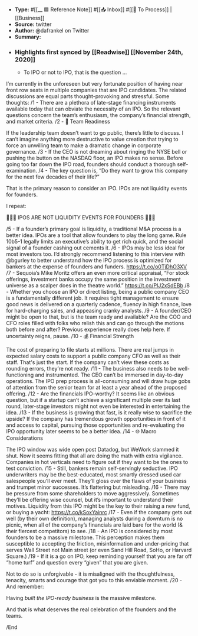- **Type:** #[[__ 🟦  Reference Note]] #[[📥 Inbox]] #[[📝 To Process]] | [[Business]]
- **Source:**  twitter
- **Author:** @dafrankel on Twitter
- **Summary:**
- ### Highlights first synced by [[Readwise]] [[November 24th, 2020]]
    - To IPO or not to IPO, that is the question ... 

I’m currently in the unforeseen but very fortunate position of having near front row seats in multiple companies that are IPO candidates. The related discussions are equal parts thought-provoking and stressful. Some thoughts: /1 
    - There are a plethora of late-stage financing instruments available today that can obviate the necessity of an IPO. So the relevant questions concern the team’s enthusiasm, the company’s financial strength, and market criteria. /2 
    - 🤝 Team Readiness 

If the leadership team doesn’t want to go public, there’s little to discuss. I can’t imagine anything more destructive to value creation that trying to force an unwilling team to make a dramatic change in corporate governance. /3 
    - If the CEO is not dreaming about ringing the NYSE bell or pushing the button on the NASDAQ floor, an IPO makes no sense. Before going too far down the IPO road, founders should conduct a thorough self-examination. /4 
    - The key question is, “Do they want to grow this company for the next few decades of their life?” 

That is the primary reason to consider an IPO. IPOs are not liquidity events for founders. 

I repeat:

🚨🚨🚨 IPOS ARE NOT LIQUIDITY EVENTS FOR FOUNDERS 🚨🚨🚨

/5 
    - If a founder’s primary goal is liquidity, a traditional M&A process is a better idea. IPOs are a tool that allow founders to play the long game. Rule 10b5-1 legally limits an executive’s ability to get rich quick, and the social signal of a founder cashing out cements it. /6 
    - IPOs may be less ideal for most investors too. I’d strongly recommend listening to this interview with @bgurley to better understand how the IPO process is optimized for bankers at the expense of founders and funders. https://t.co/o0TjDhO3XV /7 
    - Sequoia’s Mike Moritz offers an even more critical appraisal, “For stock offerings, investment banks occupy the same position in the investment universe as a scalper does in the theatre world.” https://t.co/PIJ2xSdEBb /8 
    - Whether you choose an IPO or direct listing, being a public company CEO is a fundamentally different job. It requires tight management to ensure good news is delivered on a quarterly cadence, fluency in high finance, love for hard-charging sales, and appeasing cranky analysts. /9 
    - A founder/CEO might be open to that, but is the team ready and available? Are the COO and CFO roles filled with folks who relish this and can go through the motions both before and after? Previous experience really does help here. If uncertainty reigns, pause. /10 
    - 💰 Financial Strength

The cost of preparing to file starts at millions. There are real jumps in expected salary costs to support a public company CFO as well as their staff. That's just the start. If the company can’t view these costs as rounding errors, they’re not ready. /11 
    - The business also needs to be well-functioning and instrumented. The CEO can’t be immersed in day-to-day operations. The IPO prep process is all-consuming and will draw huge gobs of attention from the senior team for at least a year ahead of the proposed offering. /12 
    - Are the financials IPO-worthy? It seems like an obvious question, but if a startup can’t achieve a significant multiple over its last round, later-stage investors might not even be interested in entertaining the idea. /13 
    - If the business is growing that fast, is it really wise to sacrifice the upside? If the company has tremendous growth opportunities in front of it and access to capital, pursuing those opportunities and re-evaluating the IPO opportunity later seems to be a better idea. /14 
    - 🌐 Macro Considerations

The IPO window was wide open post Datadog, but WeWork slammed it shut. Now it seems fitting that all are doing the math with extra vigilance. Companies in hot verticals need to figure out if they want to be the ones to test conviction. /15 
    - Still, bankers remain self-servingly seductive. IPO underwriters may be the best-educated, most smartly dressed used car salespeople you’ll ever meet. They’ll gloss over the flaws of your business and trumpet minor successes. It’s flattering but misleading. /16 
    - There may be pressure from some shareholders to move aggressively. Sometimes they’ll be offering wise counsel, but it’s important to understand their motives. Liquidity from this IPO might be the key to their raising a new fund, or buying a yacht: https://t.co/kSoxYainrc /17 
    - Even if the company gets out well (by their own definition), managing analysts during a downturn is no picnic, when all of the company’s financials are laid bare for the world (& their fiercest competitors) to see. /18 
    - An IPO is considered by most founders to be a massive milestone. This perception makes them susceptible to accepting the friction, misinformation and under-pricing that serves Wall Street not Main street (or even Sand Hill Road, SoHo, or Harvard Square.) /19 
    - If it is a go on IPO, keep reminding yourself that you are far off “home turf” and question every “given” that you are given. 

Not to do so is unforgivable - it is misaligned with the thoughtfulness, tenacity, smarts and courage that got you to this enviable moment. /20 
    - And remember:

Having *built the IPO-ready business* is the massive milestone.

And that is what deserves the real celebration of the founders and the teams. 

/End 
